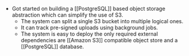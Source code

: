- Got started on building a [[PostgreSQL]] based object storage abstraction which can simplify the use of S3.
	- The system can split a single S3 bucket into multiple logical ones.
	- It can track pre-signed uploads using background jobs.
	- The system is easy to deploy the only required external dependencies are [[Amazon S3]] compatible object store and a [[PostgreSQL]] database.